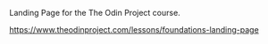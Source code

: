 Landing Page for the The Odin Project course.

https://www.theodinproject.com/lessons/foundations-landing-page
